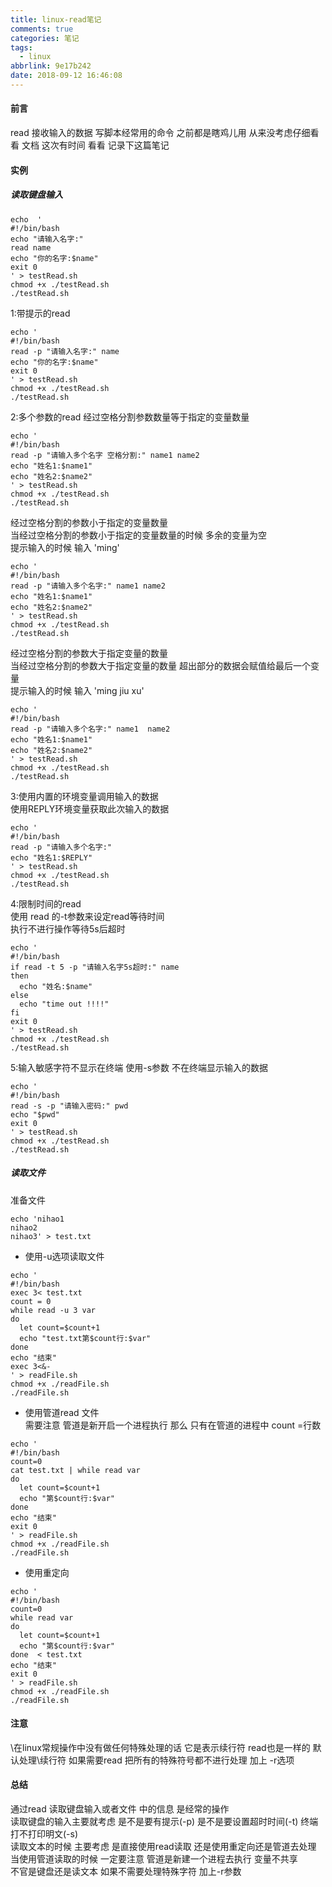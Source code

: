 ```yaml
---
title: linux-read笔记
comments: true
categories: 笔记
tags:
  - linux
abbrlink: 9e17b242
date: 2018-09-12 16:46:08
---
```

#### 前言
read 接收输入的数据 写脚本经常用的命令 
之前都是瞎鸡儿用 从来没考虑仔细看看 文档  这次有时间 看看 记录下这篇笔记
#### 实例
##### 读取键盘输入 
```
echo  '
#!/bin/bash
echo "请输入名字:"
read name
echo "你的名字:$name"
exit 0 
' > testRead.sh 
chmod +x ./testRead.sh 
./testRead.sh 
```
1:带提示的read
```
echo '
#!/bin/bash
read -p "请输入名字:" name 
echo "你的名字:$name"
exit 0
' > testRead.sh 
chmod +x ./testRead.sh
./testRead.sh
```
2:多个参数的read
经过空格分割参数数量等于指定的变量数量
```
echo '
#!/bin/bash
read -p "请输入多个名字 空格分割:" name1 name2
echo "姓名1:$name1"
echo "姓名2:$name2"
' > testRead.sh
chmod +x ./testRead.sh
./testRead.sh
```
经过空格分割的参数小于指定的变量数量   
当经过空格分割的参数小于指定的变量数量的时候 多余的变量为空  
提示输入的时候 输入 'ming'   
```
echo '
#!/bin/bash
read -p "请输入多个名字:" name1 name2
echo "姓名1:$name1"
echo "姓名2:$name2"
' > testRead.sh
chmod +x ./testRead.sh
./testRead.sh
```
经过空格分割的参数大于指定变量的数量   
当经过空格分割的参数大于指定变量的数量  超出部分的数据会赋值给最后一个变量   
提示输入的时候 输入 'ming jiu xu'    
```
echo '
#!/bin/bash
read -p "请输入多个名字:" name1  name2
echo "姓名1:$name1"
echo "姓名2:$name2"
' > testRead.sh
chmod +x ./testRead.sh
./testRead.sh
```
3:使用内置的环境变量调用输入的数据   
使用REPLY环境变量获取此次输入的数据  
```
echo '
#!/bin/bash
read -p "请输入多个名字:" 
echo "姓名1:$REPLY"
' > testRead.sh
chmod +x ./testRead.sh
./testRead.sh
```
4:限制时间的read   
使用 read 的-t参数来设定read等待时间    
执行不进行操作等待5s后超时  
```
echo '
#!/bin/bash 
if read -t 5 -p "请输入名字5s超时:" name
then 
  echo "姓名:$name"
else
  echo "time out !!!!"  
fi 
exit 0   
' > testRead.sh 
chmod +x ./testRead.sh
./testRead.sh
```
5:输入敏感字符不显示在终端
使用-s参数 不在终端显示输入的数据 
```
echo '
#!/bin/bash
read -s -p "请输入密码:" pwd
echo "$pwd"
exit 0 
' > testRead.sh
chmod +x ./testRead.sh
./testRead.sh
```
##### 读取文件
准备文件  
```
echo 'nihao1
nihao2
nihao3' > test.txt
```
* 使用-u选项读取文件 
```
echo '
#!/bin/bash 
exec 3< test.txt 
count = 0 
while read -u 3 var 
do 
  let count=$count+1 
  echo "test.txt第$count行:$var"
done 
echo "结束"
exec 3<&-   
' > readFile.sh
chmod +x ./readFile.sh
./readFile.sh 
```
* 使用管道read 文件  
需要注意 管道是新开启一个进程执行  那么 只有在管道的进程中 count =行数  
```
echo '
#!/bin/bash
count=0
cat test.txt | while read var 
do 
  let count=$count+1
  echo "第$count行:$var"
done 
echo "结束"  
exit 0 
' > readFile.sh 
chmod +x ./readFile.sh
./readFile.sh 
```
* 使用重定向
```
echo '
#!/bin/bash
count=0
while read var 
do 
  let count=$count+1
  echo "第$count行:$var"
done  < test.txt 
echo "结束"
exit 0 
' > readFile.sh
chmod +x ./readFile.sh 
./readFile.sh 
```
#### 注意   
\在linux常规操作中没有做任何特殊处理的话 它是表示续行符 read也是一样的 默认处理\续行符 如果需要read 把所有的特殊符号都不进行处理 加上 -r选项  
#### 总结  
通过read 读取键盘输入或者文件 中的信息 是经常的操作     
读取键盘的输入主要就考虑 是不是要有提示(-p) 是不是要设置超时时间(-t) 终端打不打印明文(-s)   
读取文本的时候 主要考虑 是直接使用read读取 还是使用重定向还是管道去处理 当使用管道读取的时候 一定要注意 管道是新建一个进程去执行 变量不共享   
不官是键盘还是读文本 如果不需要处理特殊字符 加上-r参数  